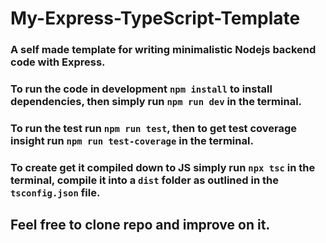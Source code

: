 # My-Express-TypeScript-Template

### A self made template for writing minimalistic Nodejs backend code with Express.

### To run the code in development `npm install` to install dependencies, then simply run `npm run dev` in the terminal.

### To run the test run `npm run test`, then to get test coverage insight run `npm run test-coverage` in the terminal.

### To create get it compiled down to JS simply run `npx tsc` in the terminal, compile it into a `dist` folder as outlined in the `tsconfig.json` file. 

## Feel free to clone repo and improve on it.
